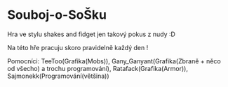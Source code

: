 # Souboj-o-SoŠku

Hra ve stylu shakes and fidget jen takový pokus z nudy :D 

Na této hře pracuju skoro pravidelně každý den !

Pomocníci: TeeToo(Grafika(Mobs)), Gany_Ganyant(Grafika(Zbraně + něco od všecho) a trochu programování), Ratafack(Grafika(Armor)), Sajmonekk(Programování(většina))
